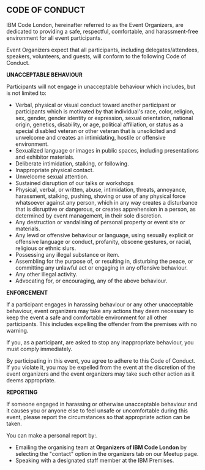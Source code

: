  ## CODE OF CONDUCT 

IBM Code London, hereinafter referred to as the Event Organizers, are dedicated to providing a safe, respectful, comfortable, and harassment-free environment for all event participants.

Event Organizers expect that all participants, including delegates/attendees, speakers, volunteers, and guests, will conform to the following Code of Conduct.

**UNACCEPTABLE BEHAVIOUR**

Participants will not engage in unacceptable behaviour which includes, but is not limited to:

- Verbal, physical or visual conduct toward another participant or participants which is motivated by that individual&#39;s race, color, religion, sex, gender, gender identity or expression, sexual orientation, national origin, genetics, disability, or age, political affiliation, or status as a special disabled veteran or other veteran that is unsolicited and unwelcome and creates an intimidating, hostile or offensive environment.
- Sexualized language or images in public spaces, including presentations and exhibitor materials.
- Deliberate intimidation, stalking, or following.
- Inappropriate physical contact.
- Unwelcome sexual attention.
- Sustained disruption of our talks or workshops
- Physical, verbal, or written, abuse, intimidation, threats, annoyance, harassment, stalking, pushing, shoving or use of any physical force whatsoever against any person, which in any way creates a disturbance that is disruptive or dangerous, or creates apprehension in a person, as determined by event management, in their sole discretion.
- Any destruction or vandalising of personal property or event site or materials.
- Any lewd or offensive behaviour or language, using sexually explicit or offensive language or conduct, profanity, obscene gestures, or racial, religious or ethnic slurs.
- Possessing any illegal substance or item.
- Assembling for the purpose of, or resulting in, disturbing the peace, or committing any unlawful act or engaging in any offensive behaviour.
- Any other illegal activity.
- Advocating for, or encouraging, any of the above behaviour.

**ENFORCEMENT**

If a participant engages in harassing behaviour or any other unacceptable behaviour, event organizers may take any actions they deem necessary to keep the event a safe and comfortable environment for all other participants. This includes expelling the offender from the premises with no warning.

If you, as a participant, are asked to stop any inappropriate behaviour, you must comply immediately.

By participating in this event, you agree to adhere to this Code of Conduct. If you violate it, you may be expelled from the event at the discretion of the event organizers and the event organizers may take such other action as it deems appropriate.

**REPORTING**

If someone engaged in harassing or otherwise unacceptable behaviour and it causes you or anyone else to feel unsafe or uncomfortable during this event, please report the circumstances so that appropriate action can be taken.

You can make a personal report by:.

- Emailing the organising team at  **Organizers of IBM Code London** by selecting the &quot;contact&quot; option in the organizers tab on our Meetup page.
- Speaking with a designated staff member at the IBM Premises.
